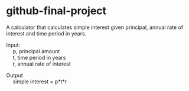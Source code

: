 # github-final-project

A calculator that calculates simple interest given principal, annual rate of interest and time period in years.

Input:
<br/>&emsp; p, principal amount
<br/>&emsp; t, time period in years
<br/>&emsp; r, annual rate of interest
   
Output
<br/>&emsp; simple interest = p\*t*r
